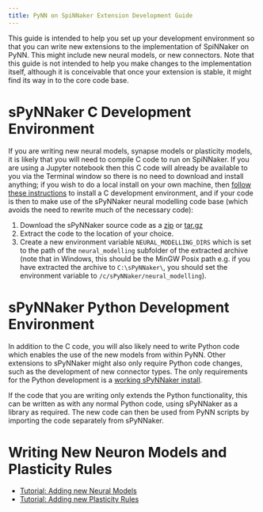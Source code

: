 ```yaml
---
title: PyNN on SpiNNaker Extension Development Guide
---
```


This guide is intended to help you set up your development environment so that you can write new extensions to the implementation of SpiNNaker on PyNN.  This might include new neural models, or new connectors.  Note that this guide is not intended to help you make changes to the implementation itself, although it is conceivable that once your extension is stable, it might find its way in to the core code base.

# sPyNNaker C Development Environment
If you are writing new neural models, synapse models or plasticity models, it is likely that you will need to compile C code to run on SpiNNaker.  If you are using a Jupyter notebook then this C code will already be available to you via the Terminal window so there is no need to download and install anything; if you wish to do a local install on your own machine, then [follow these instructions](/common_pages/5.0.0/CDevelopmentForSpiNNaker.html) to install a C development environment, and if your code is then to make use of the sPyNNaker neural modelling code base (which avoids the need to rewrite much of the necessary code):

1. Download the sPyNNaker source code as a [zip](https://github.com/SpiNNakerManchester/sPyNNaker/archive/5.1.0.zip) or [tar.gz](https://github.com/SpiNNakerManchester/sPyNNaker/archive/5.1.0.tar.gz)
1. Extract the code to the location of your choice.
1. Create a new environment variable `NEURAL_MODELLING_DIRS` which is set to the path of the `neural_modelling` subfolder of the extracted archive (note that in Windows, this should be the MinGW Posix path e.g. if you have extracted the archive to `C:\sPyNNaker\`, you should set the environment variable to `/c/sPyNNaker/neural_modelling`).

# sPyNNaker Python Development Environment
In addition to the C code, you will also likely need to write Python code which enables the use of the new models from within PyNN.  Other extensions to sPyNNaker might also only require Python code changes, such as the development of new connector types.  The only requirements for the Python development is a [working sPyNNaker install](PyNNOnSpinnakerInstall.html).

If the code that you are writing only extends the Python functionality, this can be written as with any normal Python code, using sPyNNaker as a library as required.  The new code can then be used from PyNN scripts by importing the code separately from sPyNNaker.

# Writing New Neuron Models and Plasticity Rules
* [Tutorial: Adding new Neural Models](NewNeuronModels5.1-LabManual.pdf)
* [Tutorial: Adding new Plasticity Rules](NewPlasticityRules-LabManual.pdf)
